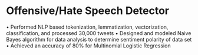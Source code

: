 # Offensive/Hate Speech Detector
• Performed NLP based tokenization, lemmatization, vectorization, classification, and processed 30,000 tweets
• Designed and modeled Naive Bayes algorithm for data analysis to determine sentiment polarity of data set
• Achieved an accuracy of 80% for Multinomial Logistic Regression
